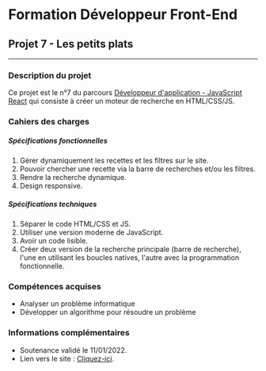 # Formation Développeur Front-End
## Projet 7 - Les petits plats
------------
### Description du projet
Ce projet est le n°7 du parcours [Développeur d'application - JavaScript React](https://openclassrooms.com/fr/paths/516-developpeur-dapplication-javascript-react "Développeur d'application - JavaScript React") qui consiste à créer un moteur de recherche en HTML/CSS/JS.
### Cahiers des charges
##### Spécifications fonctionnelles
1. Gérer dynamiquement les recettes et les filtres sur le site.
2. Pouvoir chercher une recette via la barre de recherches et/ou les filtres.
3. Rendre la recherche dynamique.
4. Design responsive.

##### Spécifications techniques
1. Séparer le code HTML/CSS et JS.
2. Utiliser une version moderne de JavaScript.
3. Avoir un code lisible.
4. Créer deux version de la recherche principale (barre de recherche), l'une en utilisant les boucles natives, l'autre avec la programmation fonctionnelle.

### Compétences acquises
- Analyser un problème informatique
- Développer un algorithme pour résoudre un problème

### Informations complémentaires
- Soutenance validé le 11/01/2022.
- Lien vers le site : [Cliquez-ici](https://sebastien-d-me.github.io/SebastienDelahaye_7_17112021/ "Cliquez-ici").
